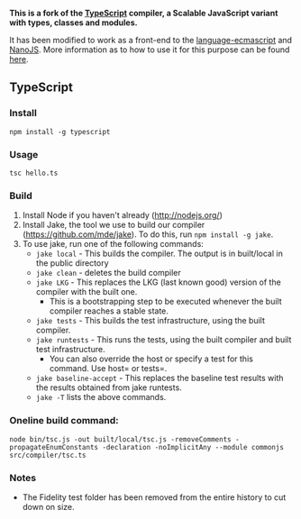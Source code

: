 **This is a fork of the [TypeScript](https://typescript.codeplex.com/) compiler, a Scalable JavaScript variant with types, classes and modules.**

It has been modified to work as a front-end to the [language-ecmascript](https://github.com/UCSD-PL/language-ecmascript) and [NanoJS](https://github.com/UCSD-PL/nano-js). More information as to how to use it for this purpose can be found [here](https://github.com/UCSD-PL/nano-js).


## TypeScript


### Install

    npm install -g typescript



### Usage
    
    tsc hello.ts



### Build

1.  Install Node if you haven't already (http://nodejs.org/)
2.  Install Jake, the tool we use to build our compiler (https://github.com/mde/jake). To do this, run `npm install -g jake`.
3.  To use jake, run one of the following commands: 
    - `jake local` - This builds the compiler. The output is in built/local in the public directory 
    - `jake clean` - deletes the build compiler 
    - `jake LKG` - This replaces the LKG (last known good) version of the compiler with the built one.
        - This is a bootstrapping step to be executed whenever the built compiler reaches a stable state.
    - `jake tests` - This builds the test infrastructure, using the built compiler. 
    - `jake runtests` - This runs the tests, using the built compiler and built test infrastructure. 
        - You can also override the host or specify a test for this command. Use host=<hostName> or tests=<testPath>. 
    - `jake baseline-accept` - This replaces the baseline test results with the results obtained from jake runtests. 
    - `jake -T` lists the above commands. 



### Oneline build command:
  
    node bin/tsc.js -out built/local/tsc.js -removeComments -propagateEnumConstants -declaration -noImplicitAny --module commonjs src/compiler/tsc.ts



### Notes

 * The Fidelity test folder has been removed from the entire history to cut down on size.
